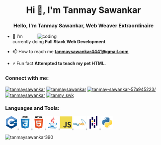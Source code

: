 

<h1 align="center">Hi 👋, I'm Tanmay Sawankar</h1>
<h3 align="center">Hello, I'm Tanmay Sawankar, Web Weaver Extraordinaire</h3>
<img align="right" alt="coding" width="400" src="https://miro.medium.com/v2/resize:fit:1358/1*VMmvImch6VU5pc2VktY1uw.gif">

- 🌱 I’m currently doing **Full Stack Web Development**

- 📫 How to reach me **tanmaysawankar4441@gmail.com**

- ⚡ Fun fact **Attempted to teach my pet HTML.**

<h3 align="left">Connect with me:</h3>
<p align="left">
<a href="https://twitter.com/tanmaysawankar" target="blank"><img align="center" src="https://raw.githubusercontent.com/rahuldkjain/github-profile-readme-generator/master/src/images/icons/Social/twitter.svg" alt="tanmaysawankar" height="30" width="40" /></a>
<a href="https://leetcode.com/u/tanmaysawankar4441/" target="blank"><img align="center" src="https://cdn.jsdelivr.net/npm/simple-icons@3.1.0/icons/leetcode.svg" alt="tanmaysawankar" height="30" width="40" /></a>
<a href="https://linkedin.com/in/tanmay-sawankar-57a945223/" target="blank"><img align="center" src="https://raw.githubusercontent.com/rahuldkjain/github-profile-readme-generator/master/src/images/icons/Social/linked-in-alt.svg" alt="tanmay-sawankar-57a945223/" height="30" width="40" /></a>
<a href="https://www.codechef.com/users/tanmaysawankar" target="blank"><img align="center" src="https://cdn.jsdelivr.net/npm/simple-icons@3.1.0/icons/codechef.svg" alt="tanmaysawankar" height="30" width="40" /></a>
<a href="https://instagram.com/tanmy_swk" target="blank"><img align="center" src="https://raw.githubusercontent.com/rahuldkjain/github-profile-readme-generator/master/src/images/icons/Social/instagram.svg" alt="tanmy_swk" height="30" width="40" /></a>


</p>

<h3 align="left">Languages and Tools:</h3>
<p align="left"> <a href="https://www.w3schools.com/cpp/" target="_blank" rel="noreferrer"> <img src="https://raw.githubusercontent.com/devicons/devicon/master/icons/cplusplus/cplusplus-original.svg" alt="cplusplus" width="40" height="40"/> </a> <a href="https://www.w3schools.com/css/" target="_blank" rel="noreferrer"> <img src="https://raw.githubusercontent.com/devicons/devicon/master/icons/css3/css3-original-wordmark.svg" alt="css3" width="40" height="40"/> </a> <a href="https://www.w3.org/html/" target="_blank" rel="noreferrer"> <img src="https://raw.githubusercontent.com/devicons/devicon/master/icons/html5/html5-original-wordmark.svg" alt="html5" width="40" height="40"/> </a> <a href="https://www.java.com" target="_blank" rel="noreferrer"> <img src="https://raw.githubusercontent.com/devicons/devicon/master/icons/java/java-original.svg" alt="java" width="40" height="40"/> </a> <a href="https://developer.mozilla.org/en-US/docs/Web/JavaScript" target="_blank" rel="noreferrer"> <img src="https://raw.githubusercontent.com/devicons/devicon/master/icons/javascript/javascript-original.svg" alt="javascript" width="40" height="40"/> </a> <a href="https://www.mysql.com/" target="_blank" rel="noreferrer"> <img src="https://raw.githubusercontent.com/devicons/devicon/master/icons/mysql/mysql-original-wordmark.svg" alt="mysql" width="40" height="40"/> </a> <a href="https://pandas.pydata.org/" target="_blank" rel="noreferrer"> <img src="https://raw.githubusercontent.com/devicons/devicon/2ae2a900d2f041da66e950e4d48052658d850630/icons/pandas/pandas-original.svg" alt="pandas" width="40" height="40"/> </a> <a href="https://www.python.org" target="_blank" rel="noreferrer"> <img src="https://raw.githubusercontent.com/devicons/devicon/master/icons/python/python-original.svg" alt="python" width="40" height="40"/> </a> </p>

<p><img align="center" src="https://github-readme-streak-stats.herokuapp.com/?user=tanmaysawankar390&" alt="tanmaysawankar390" /></p>




